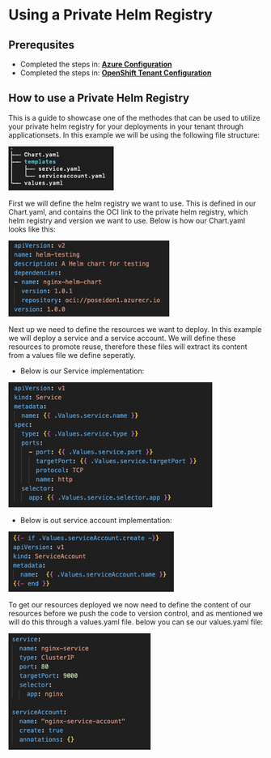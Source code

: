 # Using a Private Helm Registry

## Prerequsites

- Completed the steps in: [**Azure Configuration**](private-helm-registry-azure.md)
- Completed the steps in: [**OpenShift Tenant Configuration**](private-helm-registry-openshift-tenant.md)

## How to use a Private Helm Registry

This is a guide to showcase one of the methodes that can be used to utilize your private helm registry for your deployments in your tenant through applicationsets. In this example we will be using the following file structure:

![private-helm-reg-deployment-tree.png](../../../../img/Private%20Helm%20Registry/private-helm-reg-deployment-tree.png)

First we will define the helm registry we want to use. This is defined in our Chart.yaml, and contains the OCI link to the private helm registry, which helm registry and version we want to use. Below is how our Chart.yaml looks like this:

![private-helm-chart-yaml.png](../../../../img/Private%20Helm%20Registry/private-helm-chart-yaml.png)

Next up we need to define the resources we want to deploy. In this example we will deploy a service and a service account. We will define these resources to promote reuse, therefore these files will extract its content from a values file we define seperatly.

- Below is our Service implementation:

![developer_external_secret.png](../../../../img/Private%20Helm%20Registry/private-helm-template-svc.png)

- Below is out service account implementation:

![developer_external_secret.png](../../../../img/Private%20Helm%20Registry/private-helm-template-sa.png)

To get our resources deployed we now need to define the content of our resources before we push the code to version control, and as mentioned we will do this through a values.yaml file. below you can se our values.yaml file:

![developer_external_secret.png](../../../../img/Private%20Helm%20Registry/private-helm-values-yaml.png)